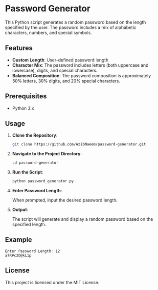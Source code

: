 # Password Generator

This Python script generates a random password based on the length specified by the user. The password includes a mix of alphabetic characters, numbers, and special symbols.

## Features

- **Custom Length**: User-defined password length.
- **Character Mix**: The password includes letters (both uppercase and lowercase), digits, and special characters.
- **Balanced Composition**: The password composition is approximately 50% letters, 30% digits, and 20% special characters.

## Prerequisites

- Python 3.x

## Usage

1. **Clone the Repository**:

   ```bash
   git clone https://github.com/AzibNaeem/password-generator.git
   ```

2. **Navigate to the Project Directory**:

   ```bash
   cd password-generator
   ```

3. **Run the Script**:

   ```bash
   python password_generator.py
   ```

4. **Enter Password Length**: 

   When prompted, input the desired password length.

5. **Output**:

   The script will generate and display a random password based on the specified length.

## Example

```
Enter Password Length: 12
a7R#c2D@kL1p
```

## License

This project is licensed under the MIT License.
